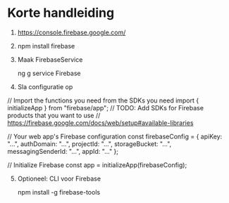 # Korte handleiding

1. https://console.firebase.google.com/

2. npm install firebase

3. Maak FirebaseService 

    ng g service Firebase

4. Sla configuratie op

// Import the functions you need from the SDKs you need
import { initializeApp } from "firebase/app";
// TODO: Add SDKs for Firebase products that you want to use
// https://firebase.google.com/docs/web/setup#available-libraries

// Your web app's Firebase configuration
const firebaseConfig = {
  apiKey: "...",
  authDomain: "...",
  projectId: "...",
  storageBucket: "...",
  messagingSenderId: "...",
  appId: "..."
};

// Initialize Firebase
const app = initializeApp(firebaseConfig);


5. Optioneel: CLI voor Firebase

    npm install -g firebase-tools